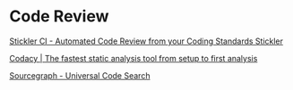 # Code Review

[Stickler CI - Automated Code Review from your Coding Standards Stickler](https://stickler-ci.com/)

[Codacy | The fastest static analysis tool from setup to first analysis](https://www.codacy.com/)

[Sourcegraph - Universal Code Search](https://about.sourcegraph.com/)